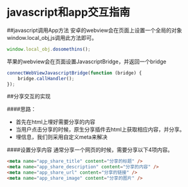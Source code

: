 # javascript和app交互指南


##javascript调用App方法
安卓的webview会在页面上设置一个全局的对象window.local_obj,js调用此方法即可。
```js
window.local_obj.dosomethins();
```
苹果的webview会在页面设置JavascriptBridge，并返回一个bridge
```js
connectWebViewJavascriptBridge(function (bridge) {
    bridge.callHandler();
});
```

##分享交互的实现

####思路：
- 首先在html上埋好需要分享的内容
- 当用户点击分享的时候，原生分享插件去html上获取相应内容，并分享。
- 埋信息，我们则采用自定义meta来解决

####设置分享内容
通常分享一个网页的时候，需要分享以下4项内容。
```html
<meta name="app_share_title" content="分享的标题" />
<meta name="app_share_description" content="分享的内容" />
<meta name="app_share_url" content="分享的链接" />
<meta name="app_share_image" content="分享的图片" />
```
